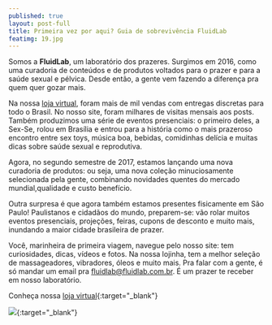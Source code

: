 ```yaml
---
published: true
layout: post-full
title: Primeira vez por aqui? Guia de sobrevivência FluidLab
featimg: 19.jpg
---
```

 
Somos a <b>FluidLab</b>, um laboratório dos prazeres. Surgimos em 2016, como uma curadoria de conteúdos e de produtos voltados para o prazer e para a saúde sexual e pélvica. Desde então, a gente vem fazendo a diferença pra quem quer gozar mais. 

Na nossa [loja virtual](laboratoriodosprazeres.com.br), foram mais de mil vendas com entregas discretas para todo o Brasil. No nosso site, foram milhares de visitas mensais aos posts.
Também produzimos uma série de eventos presenciais: o primeiro deles, a Sex-Se, rolou em Brasília e entrou para a história como o mais  prazeroso encontro entre sex toys, música boa, bebidas, comidinhas delícia e muitas dicas sobre saúde sexual e reprodutiva. 

Agora, no segundo semestre de 2017, estamos lançando uma nova curadoria de produtos: ou seja, uma nova coleção minuciosamente selecionada pela gente, combinando novidades quentes do mercado mundial,qualidade e custo benefício. 

Outra surpresa é que agora também estamos presentes fisicamente em São Paulo! Paulistanos e cidadãos do mundo, preparem-se: vão rolar muitos eventos presenciais, projeções, feiras, cupons de desconto e muito mais, inundando a maior cidade brasileira de prazer. 

Você, marinheira de primeira viagem, navegue pelo nosso site: tem curiosidades, dicas, vídeos e fotos. Na nossa lojinha, tem a melhor seleção de massageadores, vibradores, óleos e muito mais. Pra falar com a gente, é só mandar um email pra fluidlab@fluidlab.com.br. É um prazer te receber em nosso laboratório. 


Conheça nossa [loja virtual](http://laboratoriodosprazeres.com.br/){:target="_blank"}

[![]({{site.baseurl}}/media/Screenshot%20from%202017-09-04%2011%3A31%3A00.png)](http://laboratoriodosprazeres.com.br/){:target="_blank"}
